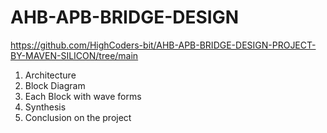 # AHB-APB-BRIDGE-DESIGN
https://github.com/HighCoders-bit/AHB-APB-BRIDGE-DESIGN-PROJECT-BY-MAVEN-SILICON/tree/main
 

   1. Architecture
2. Block Diagram
3. Each Block with wave forms
4. Synthesis
5. Conclusion on the project